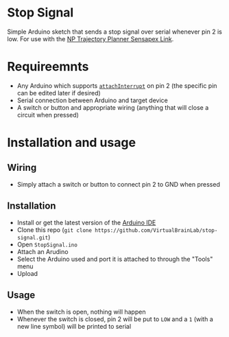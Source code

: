 # Stop Signal
Simple Arduino sketch that sends a stop signal over serial whenever pin 2 is low. For use with the [NP Trajectory Planner Sensapex Link](https://github.com/VirtualBrainLab/nptraj-sensapex-link).

# Requireemnts
- Any Arduino which supports [`attachInterrupt`](https://www.arduino.cc/reference/en/language/functions/external-interrupts/attachinterrupt/) on pin 2 (the specific pin can be edited later if desired)
- Serial connection between Arduino and target device
- A switch or button and appropriate wiring (anything that will close a circuit when pressed)


# Installation and usage
## Wiring
- Simply attach a switch or button to connect pin 2 to GND when pressed

## Installation
- Install or get the latest version of the [Arduino IDE](https://www.arduino.cc/en/software)
- Clone this repo (`git clone https://github.com/VirtualBrainLab/stop-signal.git`)
- Open `StopSignal.ino`
- Attach an Arudino
- Select the Arduino used and port it is attached to through the "Tools" menu
- Upload

## Usage
- When the switch is open, nothing will happen
- Whenever the switch is closed, pin 2 will be put to `LOW` and a `1` (with a new line symbol) will be printed to serial
